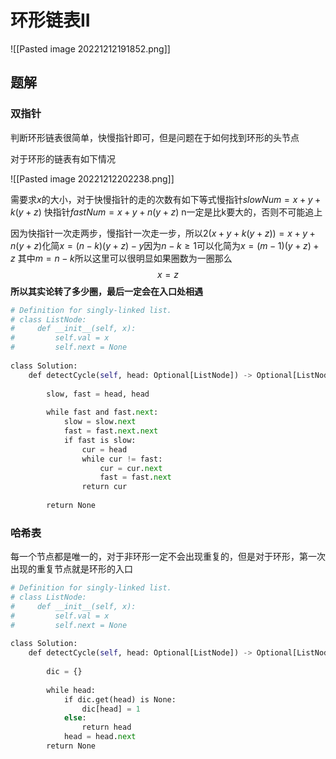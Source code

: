 # 环形链表II

![[Pasted image 20221212191852.png]]

## 题解

### 双指针

判断环形链表很简单，快慢指针即可，但是问题在于如何找到环形的头节点

对于环形的链表有如下情况

![[Pasted image 20221212202238.png]]

需要求$x$的大小，对于快慢指针的走的次数有如下等式慢指针$slowNum = x+y+k(y+z)$ 快指针$fastNum = x+y+n(y+z)$    n一定是比k要大的，否则不可能追上

因为快指针一次走两步，慢指针一次走一步，所以$2(x+y+k(y+z))=x+y+n(y+z)$化简$x=(n-k)(y+z)-y$因为$n-k\geqslant 1$可以化简为$x=(m-1)(y+z)+z$ 其中$m=n-k$所以这里可以很明显如果圈数为一圈那么$$x=z$$
**所以其实论转了多少圈，最后一定会在入口处相遇**

```python
# Definition for singly-linked list.
# class ListNode:
#     def __init__(self, x):
#         self.val = x
#         self.next = None
  
class Solution:
	def detectCycle(self, head: Optional[ListNode]) -> Optional[ListNode]:
	
		slow, fast = head, head
	
		while fast and fast.next:
			slow = slow.next
			fast = fast.next.next
			if fast is slow:
				cur = head
				while cur != fast:
					cur = cur.next
					fast = fast.next
				return cur
	
		return None
```


### 哈希表

每一个节点都是唯一的，对于非环形一定不会出现重复的，但是对于环形，第一次出现的重复节点就是环形的入口

```python
# Definition for singly-linked list.
# class ListNode:
#     def __init__(self, x):
#         self.val = x
#         self.next = None
  
class Solution:
	def detectCycle(self, head: Optional[ListNode]) -> Optional[ListNode]:
	
		dic = {}
	
		while head:
			if dic.get(head) is None:
				dic[head] = 1
			else:
				return head
			head = head.next
		return None
```